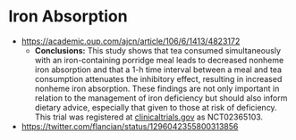 # Iron Absorption
- https://academic.oup.com/ajcn/article/106/6/1413/4823172
    - **Conclusions:** This study shows 
that tea consumed simultaneously with an iron-containing porridge meal 
leads to decreased nonheme iron absorption and that a 1-h time interval 
between a meal and tea consumption attenuates the inhibitory effect, 
resulting in increased nonheme iron absorption. These findings are not 
only important in relation to the management of iron deficiency but 
should also inform dietary advice, especially that given to those at 
risk of deficiency. This trial was registered at [clinicaltrials.gov](http://clinicaltrials.gov) as NCT02365103.
- https://twitter.com/flancian/status/1296042355800313856
